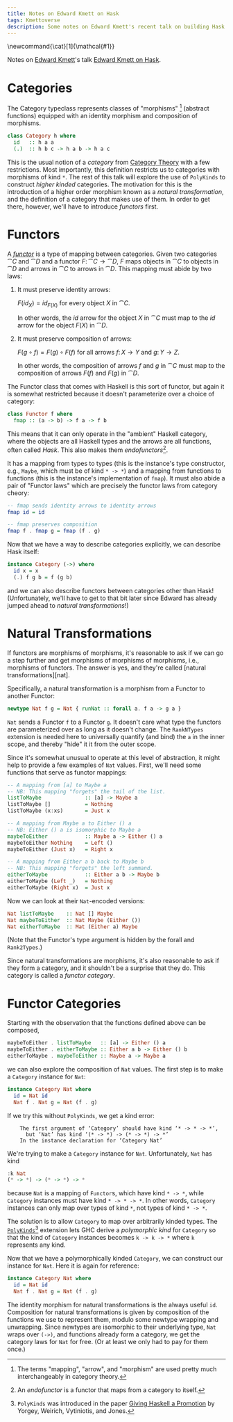 ```yaml
---
title: Notes on Edward Kmett on Hask
tags: Kmettoverse
description: Some notes on Edward Kmett's recent talk on building Hask with Haskell.
---
```


\newcommand{\cat}[1]{\mathcal{#1}}

Notes on [Edward Kmett][kmett]'s talk [Edward Kmett on Hask][hask].

[kmett]: http://comonad.com
[hask]: https://www.youtube.com/watch?v=Klwkt9oJwg0

Categories
==========

The Category typeclass represents classes of "morphisms" [^morphisms] (abstract functions)
equipped with an identity morphism and composition of morphisms.


```haskell
class Category h where
  id   :: h a a
  (.)  :: h b c -> h a b -> h a c
```

This is the usual notion of a *category* from [Category Theory][CT] with a few restrictions.
Most importantly, this definition restricts us to categories with morphisms of kind `*`.
The rest of this talk will explore the use of `PolyKinds` to construct *higher kinded* categories.
The motivation for this is the introduction of a higher order morphism known as a *natural transformation*,
and the definition of a category that makes use of them.
In order to get there, however, we'll have to introduce *functors* first.

[^morphisms]: The terms "mapping", "arrow", and "morphism" are used pretty much interchangeably in category theory.

[CT]: http://en.wikipedia.org/wiki/Category_Theory

Functors
========

A *[functor]* is a type of mapping between categories.
Given two categories $\cat{C}$ and $\cat{D}$ and a functor $F \colon \cat{C} \to \cat{D}$,
$F$ maps objects in $\cat{C}$ to objects in $\cat{D}$ and arrows in $\cat{C}$ to arrows in $\cat{D}$.
This mapping must abide by two laws:

1.  It must preserve identity arrows:

    $F(id_X) = id_{F(X)}$ for every object $X$ in $\cat{C}$.

    In other words, the $id$ arrow for the object $X$ in $\cat{C}$ must map to the $id$ arrow for the object $F(X)$ in $\cat{D}$.

2.  It must preserve composition of arrows:

    $F(g \circ f) = F(g) \circ F(f)$ for all arrows $f \colon X
    \to Y$ and $g \colon Y \to Z$.

    In other words, the composition of arrows $f$ and $g$ in $\cat{C}$
    must map to the composition of arrows $F(f)$ and $F(g)$ in $\cat{D}$.

The Functor class that comes with Haskell is this sort of functor,
but again it is somewhat restricted because it doesn't parameterize over a choice of category:

```haskell
class Functor f where
  fmap :: (a -> b) -> f a -> f b
```

This means that it can only operate in the "ambient" Haskell category,
where the objects are all Haskell types and the arrows are all functions, often called *Hask*.
This also makes them *endofunctors*[^endofunctor].

[^endofunctor]: An *endofunctor* is a functor that maps from a category to itself.

It has a mapping from types to types
(this is the instance's type constructor, e.g., `Maybe`, which must be of kind `* -> *`)
and a mapping from functions to functions (this is the instance's implementation of `fmap`).
It must also abide a pair of "Functor laws" which are precisely the functor laws from category cheory:

[functor]: http://en.wikipedia.org/wiki/Functor

```haskell
-- fmap sends identity arrows to identity arrows
fmap id = id

-- fmap preserves composition
fmap f . fmap g = fmap (f . g)
```

Now that we have a way to describe categories explicitly,
we can describe Hask itself:

```haskell
instance Category (->) where
  id x = x
  (.) f g b = f (g b)
```

and we can also describe functors between categories other than Hask!
(Unfortunately, we'll have to get to that bit later since Edward has already jumped ahead
to *natural transformations*!)

[endofunctors]: http://en.wikipedia.org/wiki/Functor#Examples

Natural Transformations
=======================

If functors are morphisms of morphisms, it's reasonable to ask if we can go a step further
and get morphisms of morphisms of morphisms, i.e., morphisms of functors.
The answer is yes, and they're called [natural transformations][nat].

Specifically, a natural transformation is a morphism from a Functor to another Functor:

```haskell
newtype Nat f g = Nat { runNat :: forall a. f a -> g a }
```

`Nat` sends a Functor `f` to a Functor `g`.
It doesn't care what type the functors are parameterized over as long as it doesn't change.
The `RankNTypes` extension is needed here to universally quantify (and bind) the `a` in the inner scope,
and thereby "hide" it it from the outer scope.

Since it's somewhat unusual to operate at this level of abstraction,
it might help to provide a few examples of `Nat` values.
First, we'll need some functions that serve as functor mappings:

```haskell
-- A mapping from [a] to Maybe a
-- NB: This mapping "forgets" the tail of the list.
listToMaybe              :: [a] -> Maybe a
listToMaybe []           = Nothing
listToMaybe (x:xs)       = Just x

-- A mapping from Maybe a to Either () a
-- NB: Either () a is isomorphic to Maybe a
maybeToEither            :: Maybe a -> Either () a
maybeToEither Nothing    = Left ()
maybeToEither (Just x)   = Right x

-- A mapping from Either a b back to Maybe b
-- NB: This mapping "forgets" the left summand.
eitherToMaybe            :: Either a b -> Maybe b
eitherToMaybe (Left _)   = Nothing
eitherToMaybe (Right x)  = Just x
```

Now we can look at their `Nat`-encoded versions:

```haskell
Nat listToMaybe    :: Nat [] Maybe
Nat maybeToEither  :: Nat Maybe (Either ())
Nat eitherToMaybe  :: Mat (Either a) Maybe
```

(Note that the Functor's type argument is hidden by the forall and `Rank2Types`.)

Since natural transformations are morphisms, it's also reasonable to ask if they form a category,
and it shouldn't be a surprise that they do. This category is called a *functor category*.

Functor Categories
==================

Starting with the observation that the functions defined above can be composed,

```haskell
maybeToEither . listToMaybe   :: [a] -> Either () a
maybeToEither . eitherToMaybe :: Either a b -> Either () b
eitherToMaybe . maybeToEither :: Maybe a -> Maybe a
```

we can also explore the composition of `Nat` values. The first step is to make a `Category` instance for `Nat`:

```haskell
instance Category Nat where
  id = Nat id
  Nat f . Nat g = Nat (f . g)
```

If we try this without `PolyKinds`, we get a kind error:

```
    The first argument of ‘Category’ should have kind ‘* -> * -> *’,
      but ‘Nat’ has kind ‘(* -> *) -> (* -> *) -> *’
    In the instance declaration for ‘Category Nat’
```

We're trying to make a `Category` instance for `Nat`. Unfortunately, `Nat` has kind

```haskell
:k Nat
(* -> *) -> (* -> *) -> *
```

because `Nat` is a mapping of `Functor`s, which have kind `* -> *`,
while `Category` instances must have kind `* -> * -> *`. In other words,
`Category` instances can only map over types of kind `*`, not types of kind `* -> *`.


The solution is to allow `Category` to map over arbitrarily kinded types.
The [`PolyKinds`][PolyKinds][^polykinds] extension lets GHC derive a *polymorphic kind* for `Category`
so that the kind of `Category` instances becomes `k -> k -> *` where `k` represents any kind.

Now that we have a polymorphically kinded `Category`, we can construct our instance for `Nat`.
Here it is again for reference:

```haskell
instance Category Nat where
  id = Nat id
  Nat f . Nat g = Nat (f . g)
```

The identity morphism for natural transformations is the always useful `id`.
Composition for natural transformations is given by composition of the functions we use to represent them,
modulo some newtype wrapping and unwrapping.
Since newtypes are isomorphic to their underlying type, `Nat` wraps over `(->)`,
and functions already form a category, we get the category laws for `Nat` for free.
(Or at least we only had to pay for them once.)

[PolyKinds]: https://www.haskell.org/ghc/docs/latest/html/users_guide/kind-polymorphism.html

[^polykinds]: `PolyKinds` was introduced in the paper [Giving Haskell a Promotion][promotion] by Yorgey, Weirich, Vytiniotis, and Jones.

[promotion]: http://dreixel.net/research/pdf/ghp.pdf
